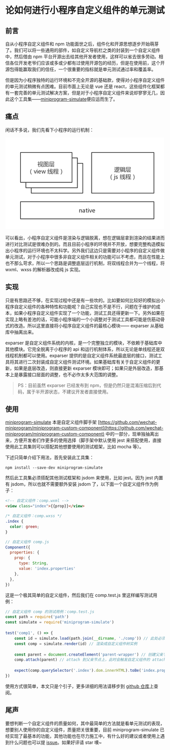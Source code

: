 # 论如何进行小程序自定义组件的单元测试

## 前言

自从小程序自定义组件和 npm 功能面世之后，组件化和开源思想逐步开始萌芽了。我们可以将一些通用的部件，如自定义导航栏之类的封装到一个自定义组件中，然后借由 npm 平台开源出去给其他开发者使用，这样可以省去很多劳动。相信各位开发老爷们应该或多或少都有过使用开源包的经历，但是在使用前，这个开源包得能赢取我们的信任，一个很重要的指标就是单元测试通过率和覆盖率。

但是因为小程序独特的运行环境和不完全开源的基础款，使得对小程序自定义组件的单元测试稍微有点困难。目前市面上无论是 vue 还是 react，这些组件化框架都有一套完善的单元测试解决方案，但是对于小程序自定义组件来说却寥寥无几，因此这个工具集——[miniprogram-simulate](https://github.com/JuneAndGreen)便应运而生了。

## 痛点

闲话不多说，我们先看下小程序的运行机制：

![](../../images/小程序运行环境.jpg)

可以看出，小程序自定义组件是渲染与逻辑脱离，想在逻辑层拿到渲染的结果进而进行对比测试是很难办到的。而且目前小程序的环境并不开放，想要完整构造模拟出小程序的运行环境也不太科学。另外我们这边只是需要对小程序的自定义组件做单元测试，对于小程序中很多非自定义组件相关的功能可以不考虑，而且在性能上也不那么苛求，所以一个思路是调整底层运行机制，将双线程合并为一个线程，将 wxml、wxss 的解析器改成纯 js 实现。

## 实现

只是有思路还不够，在实现过程中还是有一些坎的。比如要如何比较好的模拟出小程序自定义组件的各种特性和功能呢？自己实现也不是不行，问题在于维护的成本，如果小程序自定义组件实现了一个功能，测试工具还得更新一下。另外如果在实现上略有差池的话，可能小程序端的一个小调整对于测试工具都可能是伤筋动骨式的改造。所以这里直接将小程序自定义组件的最核心模块—— exparser 从基础库中抽离出来。

exparser 是自定义组件系统的内核，是一个完整独立的模块，不依赖于基础库中其他模块。它完全脱离于小程序的 api 和运行机制体系，所以无论是单线程还是双线程机制都可以使用。exparser 提供的是自定义组件系统最底层的接口，测试工具将其进行二次封装成自定义组件测试环境。如果基础库有关于自定义组件的更新，如果是底层改造，则直接更新 exparser 模块即可；如果只是外层改造，那基本上是暴露接口层面的调整，也不必作太多大范围的调整。

> PS：目前虽然 exparser 已经发布到 npm，但是仍然只是混淆压缩后到代码，属于半开源状态，不建议开发者直接使用。

## 使用

[miniprogram-simulate](https://github.com/wechat-miniprogram/miniprogram-simulate) 本是自定义组件脚手架 [https://github.com/wechat-miniprogram/miniprogram-custom-component](https://github.com/wechat-miniprogram/miniprogram-custom-component) 中的一部分，现单独抽离出来，方便开发者们作更多的使用选择（脚手架中默认使用 jest 来搭配使用，直接使用此工具集则可以搭配其他想要使用的测试框架，比如 mocha 等）。

下述只简单介绍下用法，首先安装此工具集：

```
npm install --save-dev miniprogram-simulate
```

然后此工具集必须搭配其他测试框架和 jsdom 来使用，比如 jest。因为 jest 内置有 jsdom，所以也就不需要额外安装 jsdom 了，以下面一个自定义组件作为例子：

```html
<!-- 自定义组件：comp.wxml -->
<view class="index">{{prop}}</view>
```

```css
/* 自定义组件：comp.wxss */
.index {
  color: green;
}
```

```js
// 自定义组件 comp.js
Component({
  properties: {
    prop: {
      type: String,
      value: 'index.properties'
    },
  },
})
```

这是一个极其简单的自定义组件，然后我们在 comp.test.js 里这样编写测试用例：

```js
// 自定义组件 comp 的测试用例：comp.test.js
const path = require('path')
const simulate = require('miniprogram-simulate')

test('comp1', () => {
    const id = simulate.load(path.join(__dirname, './comp')) // 此处必须传入绝对路径
    const comp = simulate.render(id) // 渲染成自定义组件树实例

    const parent = document.createElement('parent-wrapper') // 创建父亲节点
    comp.attach(parent) // attach 到父亲节点上，此时会触发自定义组件的 attached 钩子

    expect(comp.querySelector('.index').dom.innerHTML).toBe('index.properties') // 测试渲染结果
})
```

使用方式很简单，本文只是个引子，更多详细的用法请移步到 [github 仓库](https://github.com/wechat-miniprogram/miniprogram-simulate)上查阅。

## 尾声

要想判断一个自定义组件的质量如何，其中最简单的方法就是看单元测试的表现，想要别人使用你的自定义组件，质量把关很重要，目前 miniprogram-simulate 已经实现了最基本的功能，其他功能也在尽力施工中，有什么好的建议或者使用上遇到什么问题也可以提 [issue](https://github.com/wechat-miniprogram/miniprogram-simulate/issues)。如果好评请 star 噢~
